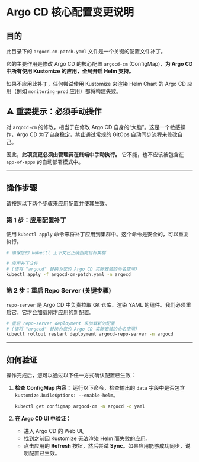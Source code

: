 # Argo CD 核心配置变更说明

## 目的

此目录下的 `argocd-cm-patch.yaml` 文件是一个关键的配置文件补丁。

它的主要作用是修改 Argo CD 的核心配置 `argocd-cm` (ConfigMap)，**为 Argo CD 中所有使用 Kustomize 的应用，全局开启 Helm 支持。**

如果不应用此补丁，任何尝试使用 Kustomize 来渲染 Helm Chart 的 Argo CD 应用（例如 `monitoring-prod` 应用）都将构建失败。

## ⚠️ 重要提示：必须手动操作

对 `argocd-cm` 的修改，相当于在修改 Argo CD 自身的“大脑”。这是一个敏感操作，Argo CD 为了自身稳定，禁止通过常规的 GitOps 自动同步流程来修改自己。

因此，**此项变更必须由管理员在终端中手动执行。** 它不能，也不应该被包含在 `app-of-apps` 的自动部署模式中。

---

## 操作步骤

请按照以下两个步骤来应用配置并使其生效。

### 第 1 步：应用配置补丁

使用 `kubectl apply` 命令来将补丁应用到集群中。这个命令是安全的，可以重复执行。

```bash
# 确保您的 kubectl 上下文已正确指向目标集群

# 应用补丁文件
# (请将 "argocd" 替换为您的 Argo CD 实际安装的命名空间)
kubectl apply -f argocd-cm-patch.yaml -n argocd
```

### 第 2 步：重启 Repo Server (关键步骤)

`repo-server` 是 Argo CD 中负责拉取 Git 仓库、渲染 YAML 的组件。我们必须重启它，它才会加载刚才应用的新配置。

```bash
# 重启 repo-server deployment 来加载新的配置
# (请将 "argocd" 替换为您的 Argo CD 实际安装的命名空间)
kubectl rollout restart deployment argocd-repo-server -n argocd
```

---

## 如何验证

操作完成后，您可以通过以下任一方式确认配置已生效：

1.  **检查 ConfigMap 内容：**
    运行以下命令，检查输出的 `data` 字段中是否包含 `kustomize.buildOptions: --enable-helm`。
    ```bash
    kubectl get configmap argocd-cm -n argocd -o yaml
    ```

2.  **在 Argo CD UI 中验证：**
    *   进入 Argo CD 的 Web UI。
    *   找到之前因 Kustomize 无法渲染 Helm 而失败的应用。
    *   点击应用的 **Refresh** 按钮，然后尝试 **Sync**。如果应用能够成功同步，说明配置已生效。
